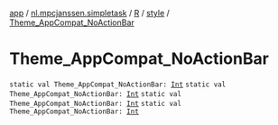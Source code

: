 [app](../../../index.md) / [nl.mpcjanssen.simpletask](../../index.md) / [R](../index.md) / [style](index.md) / [Theme_AppCompat_NoActionBar](.)

# Theme_AppCompat_NoActionBar

`static val Theme_AppCompat_NoActionBar: `[`Int`](https://kotlinlang.org/api/latest/jvm/stdlib/kotlin/-int/index.html)
`static val Theme_AppCompat_NoActionBar: `[`Int`](https://kotlinlang.org/api/latest/jvm/stdlib/kotlin/-int/index.html)
`static val Theme_AppCompat_NoActionBar: `[`Int`](https://kotlinlang.org/api/latest/jvm/stdlib/kotlin/-int/index.html)
`static val Theme_AppCompat_NoActionBar: `[`Int`](https://kotlinlang.org/api/latest/jvm/stdlib/kotlin/-int/index.html)